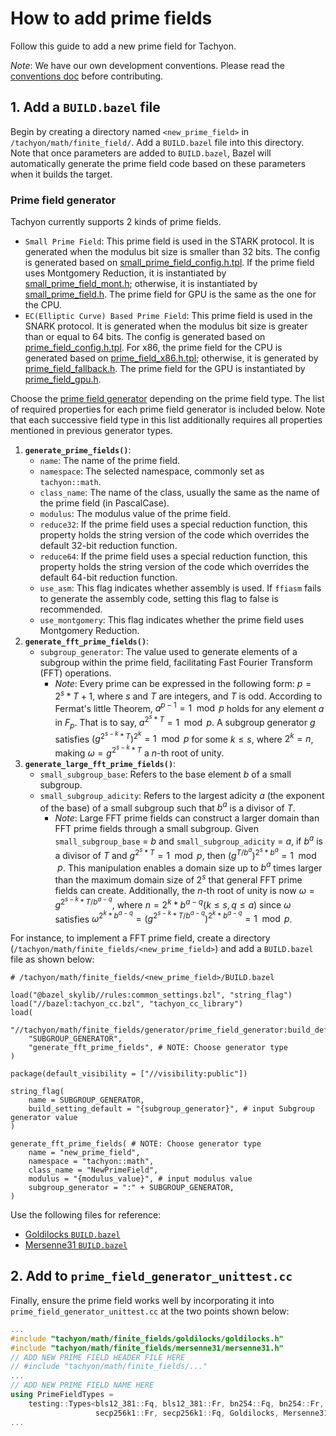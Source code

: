 # How to add prime fields

Follow this guide to add a new prime field for Tachyon.

_Note_: We have our own development conventions. Please read the [conventions doc](/docs/how_to_contribute/conventions.md) before contributing.

## 1. Add a `BUILD.bazel` file

Begin by creating a directory named `<new_prime_field>` in `/tachyon/math/finite_field/`. Add a `BUILD.bazel` file into this directory. Note that once parameters are added to `BUILD.bazel`, Bazel will automatically generate the prime field code based on these parameters when it builds the target.

### Prime field generator

Tachyon currently supports 2 kinds of prime fields.

- `Small Prime Field`: This prime field is used in the STARK protocol. It is generated when the modulus bit size is smaller than 32 bits. The config is generated based on [small_prime_field_config.h.tpl](/tachyon/math/finite_fields/generator/prime_field_generator/small_prime_field_config.h.tpl). If the prime field uses Montgomery Reduction, it is instantiated by [small_prime_field_mont.h](/tachyon/math/finite_fields/small_prime_field_mont.h); otherwise, it is instantiated by [small_prime_field.h](/tachyon/math/finite_fields/small_prime_field.h). The prime field for GPU is the same as the one for the CPU.
- `EC(Elliptic Curve) Based Prime Field`: This prime field is used in the SNARK protocol. It is generated when the modulus bit size is greater than or equal to 64 bits. The config is generated based on [prime_field_config.h.tpl](/tachyon/math/finite_fields/generator/prime_field_generator/prime_field_config.h.tpl). For x86, the prime field for the CPU is generated based on [prime_field_x86.h.tpl](/tachyon/math/finite_fields/generator/prime_field_generator/prime_field_x86.h.tpl); otherwise, it is generated by [prime_field_fallback.h](/tachyon/math/finite_fields/prime_field_fallback.h). The prime field for the GPU is instantiated by [prime_field_gpu.h](/tachyon/math/finite_fields/prime_field_gpu.h).

Choose the [prime field generator](/tachyon/math/finite_fields/generator/prime_field_generator/build_defs.bzl) depending on the prime field type. The list of required properties for each prime field generator is included below. Note that each successive field type in this list additionally requires all properties mentioned in previous generator types.

1. **`generate_prime_fields()`**:
   - `name`: The name of the prime field.
   - `namespace`: The selected namespace, commonly set as `tachyon::math`.
   - `class_name`: The name of the class, usually the same as the name of the prime field (in PascalCase).
   - `modulus`: The modulus value of the prime field.
   - `reduce32`: If the prime field uses a special reduction function, this property holds the string version of the code which overrides the default 32-bit reduction function.
   - `reduce64`: If the prime field uses a special reduction function, this property holds the string version of the code which overrides the default 64-bit reduction function.
   - `use_asm`: This flag indicates whether assembly is used. If `ffiasm` fails to generate the assembly code, setting this flag to false is recommended.
   - `use_montgomery`: This flag indicates whether the prime field uses Montgomery Reduction.
2. **`generate_fft_prime_fields()`**:
   - `subgroup_generator`: The value used to generate elements of a subgroup within the prime field, facilitating Fast Fourier Transform (FFT) operations.
     - _Note_: Every prime can be expressed in the following form: $p = 2^s * T + 1$, where $s$ and $T$ are integers, and $T$ is odd. According to Fermat's little Theorem, $a^{p-1} = 1 \mod p$ holds for any element $a$ in $F_p$. That is to say, $a^{2^s * T} = 1 \mod p$. A subgroup generator $g$ satisfies $(g^{2^{s-k} * T})^{2^k} = 1 \mod p$ for some $k \le s$, where $2^k = n$, making $\omega = g^{2^{s-k} * T}$ a $n$-th root of unity.
3. **`generate_large_fft_prime_fields()`**:
   - `small_subgroup_base`: Refers to the base element $b$ of a small subgroup.
   - `small_subgroup_adicity`: Refers to the largest adicity $a$ (the exponent of the base) of a small subgroup such that $b^a$ is a divisor of $T$.
     - _Note_: Large FFT prime fields can construct a larger domain than FFT prime fields through a small subgroup. Given `small_subgroup_base` = $b$ and `small_subgroup_adicity` = $a$, if $b^a$ is a divisor of $T$ and $g^{2^s * T} = 1 \mod p$, then $(g^{T/b^a})^{2^s*b^a} = 1 \mod p$. This manipulation enables a domain size up to $b^a$ times larger than the maximum domain size of $2^s$ that general FFT prime fields can create. Additionally, the $n$-th root of unity is now $\omega = g^{2^{s-k} * T/b^{a-q}}$, where $n = 2^k * b^{a-q} (k \le s, q \le a)$ since $\omega$ satisfies $\omega^{2^k * b^{a-q}} = (g^{2^{s-k} * T/b^{a-q}})^{2^k * b^{a-q}} = 1 \mod p$.

For instance, to implement a FFT prime field, create a directory (`/tachyon/math/finite_fields/<new_prime_field>`) and add a `BUILD.bazel` file as shown below:

```bazel
# /tachyon/math/finite_fields/<new_prime_field>/BUILD.bazel

load("@bazel_skylib//rules:common_settings.bzl", "string_flag")
load("//bazel:tachyon_cc.bzl", "tachyon_cc_library")
load(
    "//tachyon/math/finite_fields/generator/prime_field_generator:build_defs.bzl",
    "SUBGROUP_GENERATOR",
    "generate_fft_prime_fields", # NOTE: Choose generator type
)

package(default_visibility = ["//visibility:public"])

string_flag(
    name = SUBGROUP_GENERATOR,
    build_setting_default = "{subgroup_generator}", # input Subgroup generator value
)

generate_fft_prime_fields( # NOTE: Choose generator type
    name = "new_prime_field",
    namespace = "tachyon::math",
    class_name = "NewPrimeField",
    modulus = "{modulus_value}", # input modulus value
    subgroup_generator = ":" + SUBGROUP_GENERATOR,
)
```

Use the following files for reference:

- [Goldilocks `BUILD.bazel`](/tachyon/math/finite_fields/goldilocks/BUILD.bazel)
- [Mersenne31 `BUILD.bazel`](/tachyon/math/finite_fields/mersenne31/BUILD.bazel)

## 2. Add to `prime_field_generator_unittest.cc`

Finally, ensure the prime field works well by incorporating it into `prime_field_generator_unittest.cc` at the two points shown below:

```cpp
...
#include "tachyon/math/finite_fields/goldilocks/goldilocks.h"
#include "tachyon/math/finite_fields/mersenne31/mersenne31.h"
// ADD NEW PRIME FIELD HEADER FILE HERE
// #include "tachyon/math/finite_fields/..."
...
// ADD NEW PRIME FIELD NAME HERE
using PrimeFieldTypes =
    testing::Types<bls12_381::Fq, bls12_381::Fr, bn254::Fq, bn254::Fr,
                   secp256k1::Fr, secp256k1::Fq, Goldilocks, Mersenne31 /*, NEW PRIME FIELD*/>;
...
```
